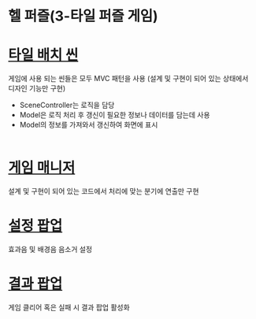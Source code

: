 <p align="center">
  
  # 헬 퍼즐(3-타일 퍼즐 게임)
  
</p>

# [타일 배치 씬](https://github.com/DWBoo/3-Tile-Hell-Puzzle/tree/main/Scripts/PuzzleDesignScene)
게임에 사용 되는 씬들은 모두 MVC 패턴을 사용 (설계 및 구현이 되어 있는 상태에서 디자인 기능만 구현)
* SceneController는 로직을 담당
* Model은 로직 처리 후 갱신이 필요한 정보나 데이터를 담는데 사용
* Model의 정보를 가져와서 갱신하여 화면에 표시</br></br>

# [게임 매니저](https://github.com/DWBoo/3-Tile-Hell-Puzzle/tree/main/Scripts/PuzzleScene)
설계 및 구현이 되어 있는 코드에서 처리에 맞는 분기에 연출만 구현</br>

# [설정 팝업](https://github.com/DWBoo/3-Tile-Hell-Puzzle/tree/main/Scripts/MainScene/UI)
효과음 및 배경음 음소거 설정

# [결과 팝업](https://github.com/DWBoo/3-Tile-Hell-Puzzle/tree/main/Scripts/PuzzleScene/UI)
게임 클리어 혹은 실패 시 결과 팝업 활성화
